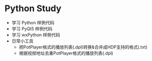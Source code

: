 
# Python Study

* 学习 Python 样例代码
* 学习 PyQt5 样例代码
* 学习 wxPython 样例代码
* 日常小工具
    * 把PotPlayer格式的播放列表(.dpl)转换&合并成HDP支持的格式(.txt) 
    * 根据视频地址去重PotPlayer格式的播放列表(.dpl)